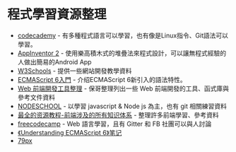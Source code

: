 # 程式學習資源整理

* [codecademy](https://www.codecademy.com/) - 有多種程式語言可以學習，也有像是Linux指令、Git語法可以學習。
* [AppInventor 2](http://appinventor.mit.edu/explore/) - 使用樂高積木式的堆疊法來程式設計，可以讓無程式經驗的人做出簡易的Android App
* [W3Schools](http://www.w3schools.com/) - 提供一些網站開發教學資料
* [ECMAScript 6入門](http://es6.ruanyifeng.com/) - 介绍ECMAScript 6新引入的語法特性。
* [Web 前端開發工具整理](https://github.com/doggy8088/frontend-tools) - 保哥整理列出一些 Web 前端開發的工具、函式庫與參考文件資料
* [NODESCHOOL](http://nodeschool.io/) - 以學習 javascript & Node js 為主，也有 git 相關練習資料
* [最全的资源教程-前端涉及的所有知识体系](https://github.com/AutumnsWind/Front-end-tutorial) - 整理許多前端學習、參考資料
* [freecodecamp](https://www.freecodecamp.com/) - Web 語言學習，且有 Gitter 和 FB 社團可以與人討論
* [《Understanding ECMAScript 6》笔记](http://blog.e10t.net/understanding-ecmascript6-note/)
* [79px](http://79px.com/)
